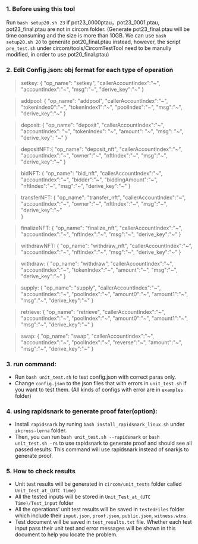 ### 1. Before using this tool
Run `bash setup20.sh 23` if pot23_0000ptau，pot23_0001.ptau, pot23_final.ptau are not in circom folder. (Generate pot23_final.ptau will be time consuming and the size is more than 10GB. We can use `bash setup20.sh 20` to generate pot20_final.ptau instead, however, the script `pre_test.sh` under circom/tools/CircomTestTool need to be manully modified, in order to use pot20_final.ptau)

### 2. Edit Config.json: obj format for each type of operation
> setkey:   {
                "op_name": "setkey",
                "callerAccountIndex":"~",
                "accountIndex":"~",
                "msg":"~",
                "derive_key":"~"
            }

>addpool:   {
                "op_name": "addpool",
                "callerAccountIndex":"~",
                "tokenIndex0":"~",
                "tokenIndex1":"~",
                "poolIndex":"~",
                "msg":"~",
                "derive_key":"~"
            }

>deposit:   {
                "op_name": "deposit",
                "callerAccountIndex":"~",
                "accountIndex": "~",
                "tokenIndex": "~",
                "amount": "~",
                "msg": "~",
                "derive_key": "~"
            }

>depositNFT:{
                "op_name": "deposit_nft",
                "callerAccountIndex":"~",
                "accountIndex":"~",
                "owner":"~",
                "nftIndex":"~",
                "msg":"~",
                "derive_key":"~"
            }

>bidNFT:    {
                "op_name": "bid_nft",
                "callerAccountIndex":"~",
                "accountIndex":"~",
                "bidder":"~",
                "biddingAmount":"~",
                "nftIndex":"~",
                "msg":"~",
                "derive_key":"~"
            }

>transferNFT: {
                "op_name": "transfer_nft",
                "callerAccountIndex":"~",
                "accountIndex":"~",
                "owner":"~",
                "nftIndex":"~",
                "msg":"~",
                "derive_key":"~"  
              }

>finalizeNFT: {
                "op_name": "finalize_nft",
                "callerAccountIndex":"~",
                "accountIndex":"~",
                "nftIndex":"~",
                "msg":"~",
                "derive_key":"~"
              }

>withdrawNFT: {
                "op_name": "withdraw_nft",
                "callerAccountIndex":"~",
                "accountIndex":"~",
                "nftIndex":"~",
                "msg":"~",
                "derive_key":"~"
              }

>withdraw:    {
                "op_name": "withdraw",
                "callerAccountIndex":"~",
                "accountIndex":"~",
                "tokenIndex":"~",
                "amount":"~",
                "msg":"~",
                "derive_key":"~"
              }

>supply:      {
                "op_name": "supply",
                "callerAccountIndex":"~",
                "accountIndex":"~",
                "poolIndex":"~",
                "amount0":"~",
                "amount1":"~",
                "msg":"~",
                "derive_key":"~"
              }

>retrieve:    {
                "op_name": "retrieve",
                "callerAccountIndex":"~",
                "accountIndex":"~",
                "poolIndex":"~",
                "amount0":"~",
                "amount1":"~",
                "msg":"~",
                "derive_key":"~"
              }

>swap:        {
                "op_name": "swap",
                "callerAccountIndex":"~",
                "accountIndex":"~",
                "poolIndex":"~",
                "reverse":"~",
                "amount":"~",
                "msg":"~",
                "derive_key":"~"
              }

### 3. run command: 
- Run `bash unit_test.sh` to test config.json with correct paras only.
- Change `config.json` to the json files that with errors in `unit_test.sh` if you want to test them. (All kinds of configs with error are in `examples` folder)

### 4. using rapidsnark to generate proof fater(option): 
- Install `rapidsnark` by runing `bash install_rapidsnark_linux.sh` under `zkcross-lerna` folder. 
- Then, you can run `bash unit_test.sh --rapidsnark` or `bash unit_test.sh -rs` to use rapidsnark to generate proof and should see all passed results. This command will use rapidsnark instead of snarkjs to generate proof.

### 5. How to check results
- Unit test results will be generated in `circom/unit_tests` folder called `Unit_Test_at_(UTC Time)`
- All the tested inputs will be stored in `Unit_Test_at_(UTC Time)/Test_input` folder
- All the operations' unit test results will be saved in `testedFiles` folder which include their `input.json`, `proof.json`, `public.json`, `witness.wtns`.
- Test document will be saved in `test_results.txt` file. Whether each test input pass their unit test and error messages will be shown in this document to help you locate the problem.